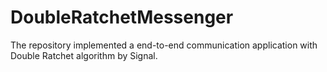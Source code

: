 # DoubleRatchetMessenger
The repository implemented a end-to-end communication application with Double Ratchet algorithm by Signal. 
